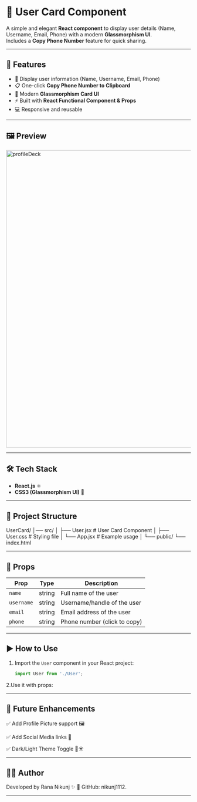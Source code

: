 # 🧑 User Card Component

A simple and elegant **React component** to display user details (Name, Username, Email, Phone) with a modern **Glassmorphism UI**.  
Includes a **Copy Phone Number** feature for quick sharing.

---

## 🚀 Features
- 📝 Display user information (Name, Username, Email, Phone)  
- 📋 One-click **Copy Phone Number to Clipboard**  
- 🎨 Modern **Glassmorphism Card UI**  
- ⚡ Built with **React Functional Component & Props**  
- 💻 Responsive and reusable  

---

## 🖼️ Preview


<img width="1437" height="811" alt="profileDeck" src="https://github.com/user-attachments/assets/148e070b-e78d-4f96-969e-1c044749484c" />


---

## 🛠️ Tech Stack
- **React.js** ⚛️  
- **CSS3 (Glassmorphism UI)** 🎨  

---

## 📂 Project Structure

UserCard/
│── src/
│ ├── User.jsx # User Card Component
│ ├── User.css # Styling file
│ └── App.jsx # Example usage
│
└── public/
└── index.html


---


## 📌 Props
| Prop      | Type     | Description                        |
|-----------|----------|------------------------------------|
| `name`    | string   | Full name of the user              |
| `username`| string   | Username/handle of the user        |
| `email`   | string   | Email address of the user          |
| `phone`   | string   | Phone number (click to copy)       |


---

## ▶️ How to Use

1. Import the `User` component in your React project:
   ```jsx
   import User from './User';


2.Use it with props:
<User 
   name="John Doe" 
   username="johndoe" 
   email="john@example.com" 
   phone="+91 9876543210" 
/>

---

## 📌 Future Enhancements

✅ Add Profile Picture support 🖼️

✅ Add Social Media links 🔗

✅ Dark/Light Theme Toggle 🌙☀️

---

## 👨‍💻 Author

Developed by Rana Nikunj ✨
📌 GitHub: nikunj1112.

---
